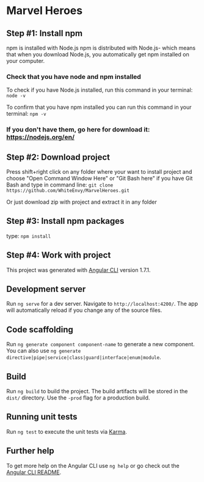 # Marvel Heroes

## Step #1: Install npm

npm is installed with Node.js
npm is distributed with Node.js- which means that when you download Node.js, you automatically get npm installed on your computer.

### Check that you have node and npm installed
To check if you have Node.js installed, run this command in your terminal: `node -v`

To confirm that you have npm installed you can run this command in your terminal: `npm -v`

### If you don't have them, go here for download it: https://nodejs.org/en/

## Step #2: Download project

Press shift+right click on any folder where your want to install project and choose "Open Command Window Here" or "Git Bash here" if you have Git Bash and type in command line: `git clone https://github.com/WhiteEnvy/MarvelHeroes.git`

Or just download zip with project and extract it in any folder

## Step #3: Install npm packages

type: `npm install`

## Step #4: Work with project

This project was generated with [Angular CLI](https://github.com/angular/angular-cli) version 1.7.1.

## Development server

Run `ng serve` for a dev server. Navigate to `http://localhost:4200/`. The app will automatically reload if you change any of the source files.

## Code scaffolding

Run `ng generate component component-name` to generate a new component. You can also use `ng generate directive|pipe|service|class|guard|interface|enum|module`.

## Build

Run `ng build` to build the project. The build artifacts will be stored in the `dist/` directory. Use the `-prod` flag for a production build.

## Running unit tests

Run `ng test` to execute the unit tests via [Karma](https://karma-runner.github.io).

## Further help

To get more help on the Angular CLI use `ng help` or go check out the [Angular CLI README](https://github.com/angular/angular-cli/blob/master/README.md).
